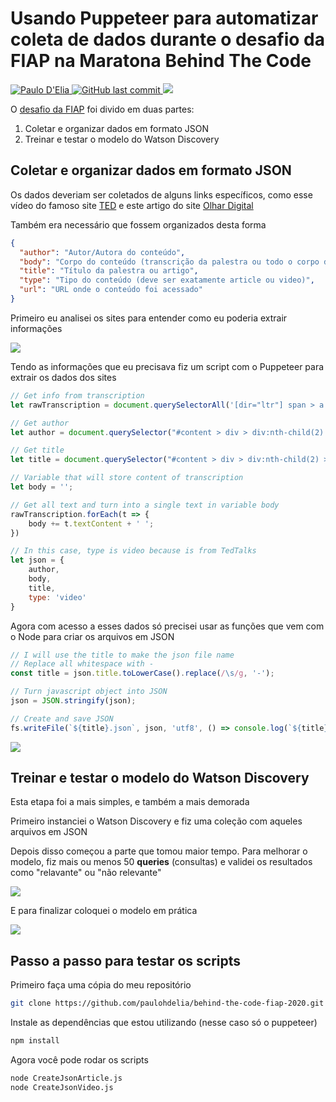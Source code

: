 # Usando Puppeteer para automatizar coleta de dados durante o desafio da FIAP na Maratona Behind The Code

<p>
  <a href="https://www.linkedin.com/in/paulodelia/">
      <img alt="Paulo D'Elia" src="https://img.shields.io/badge/-paulodelia-important?style=flat&logo=Linkedin&logoColor=white" />
   </a>
  <a href="https://github.com/paulohdelia/behind-the-code-fiap-2020/commits/master">
    <img alt="GitHub last commit" src="https://img.shields.io/github/last-commit/paulohdelia/behind-the-code-fiap-2020?color=important">
  </a> 
  <img src="https://img.shields.io/github/languages/count/paulohdelia/behind-the-code-fiap-2020?color=important&style=flat-square">
</p>

O [desafio da FIAP](https://github.com/maratonadev-br/desafio-3-2020) foi divido em duas partes:
  1. Coletar e organizar dados em formato JSON
  2. Treinar e testar o modelo do Watson Discovery
  
##  Coletar e organizar dados em formato JSON

Os dados deveriam ser coletados de alguns links específicos, como esse vídeo do famoso site [TED](https://www.ted.com/talks/pierre_barreau_how_ai_could_compose_a_personalized_soundtrack_to_your_life/transcript?language=pt-br) e este artigo do site [Olhar Digital](https://olhardigital.com.br/colunistas/wagner_sanchez/post/o_futuro_cada_vez_mais_perto/78972)

Também era necessário que fossem organizados desta forma
```json
{
  "author": "Autor/Autora do conteúdo",
  "body": "Corpo do conteúdo (transcrição da palestra ou todo o corpo de um artigo)",
  "title": "Título da palestra ou artigo",
  "type": "Tipo do conteúdo (deve ser exatamente article ou video)",
  "url": "URL onde o conteúdo foi acessado"
}
```

Primeiro eu analisei os sites para entender como eu poderia extrair informações

![](http://drive.google.com/uc?export=view&id=18mRZVul_7Pjums2D5eMgL2Z1mtnQHlZQ)

Tendo as informações que eu precisava fiz um script com o Puppeteer para extrair os dados dos sites 

```js
// Get info from transcription
let rawTranscription = document.querySelectorAll('[dir="ltr"] span > a');

// Get author
let author = document.querySelector("#content > div > div:nth-child(2) > div.bg\\:gray-ll.c\\:black.p-x\\:2.p-y\\:\\.5.bg\\:white\\@md > div.f\\:\\.9.m-b\\:\\.4.m-t\\:\\.5.d\\:i-b").textContent;

// Get title
let title = document.querySelector("#content > div > div:nth-child(2) > div.bg\\:gray-ll.c\\:black.p-x\\:2.p-y\\:\\.5.bg\\:white\\@md > h1").textContent;

// Variable that will store content of transcription
let body = '';

// Get all text and turn into a single text in variable body
rawTranscription.forEach(t => {
    body += t.textContent + ' ';
})

// In this case, type is video because is from TedTalks
let json = {
    author,
    body,
    title,
    type: 'video'
}
```

Agora com acesso a esses dados só precisei usar as funções que vem com o Node para criar os arquivos em JSON

```js
// I will use the title to make the json file name
// Replace all whitespace with -
const title = json.title.toLowerCase().replace(/\s/g, '-');

// Turn javascript object into JSON
json = JSON.stringify(json);

// Create and save JSON
fs.writeFile(`${title}.json`, json, 'utf8', () => console.log(`${title}.json created`));
```

![](http://drive.google.com/uc?export=view&id=1D4kA-Z0x8C5l_vqnvQMMBhAYjyMfOZrx)

## Treinar e testar o modelo do Watson Discovery

Esta etapa foi a mais simples, e também a mais demorada

Primeiro instanciei o Watson Discovery e fiz uma coleção com aqueles arquivos em JSON

Depois disso começou a parte que tomou maior tempo. Para melhorar o modelo, fiz mais ou menos 50 **queries** (consultas) e validei os resultados como "relavante" ou "não relevante"

![](http://drive.google.com/uc?export=view&id=1zv_Nco8_RV-fU7N1yXrRP5FhHyos0BO2)

E para finalizar coloquei o modelo em prática

![](http://drive.google.com/uc?export=view&id=1hSCY0UaPZxvan674O5MZypWk5l5oY-bm)

## Passo a passo para testar os scripts

Primeiro faça uma cópia do meu repositório

```bash
git clone https://github.com/paulohdelia/behind-the-code-fiap-2020.git
```

Instale as dependências que estou utilizando (nesse caso só o puppeteer)
```bash
npm install
```

Agora você pode rodar os scripts
```bash
node CreateJsonArticle.js
node CreateJsonVideo.js
```
